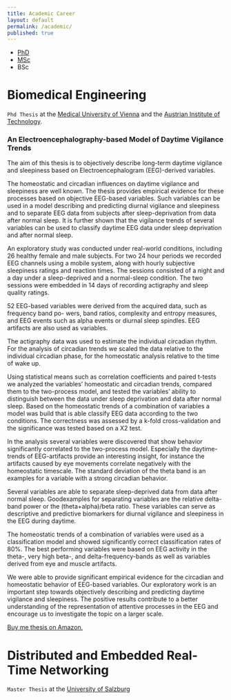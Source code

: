 ```yaml
---
title: Academic Career
layout: default
permalink: /academic/
published: true
---
```

- [PhD](#biomedical-engineering)
- [MSc](#distributed-and-embedded-real-time-networking)
- BSc

# Biomedical Engineering
`Phd Thesis` at the [Medical University of Vienna](https://www.meduniwien.ac.at) and the [Austrian Institute of Technology](www.ait.ac.at).

### An Electroencephalography-based Model of Daytime Vigilance Trends
The aim of this thesis is to objectively describe long-term daytime vigilance and sleepiness based on Electroencephalogram (EEG)-derived variables.

The homeostatic and circadian influences on daytime vigilance and sleepiness are well known. The thesis provides empirical evidence for these processes based on objective EEG-based variables. Such variables can be used in a model describing and predicting diurnal vigilance and sleepiness and to separate EEG data from subjects after sleep-deprivation from data after normal sleep. It is further shown that the vigilance trends of several variables can be used to classify daytime EEG data under sleep deprivation and after normal sleep.

An exploratory study was conducted under real-world conditions, including 26 healthy female and male subjects. For two 24 hour periods we recorded EEG channels using a mobile system, along with hourly subjective sleepiness ratings and reaction times. The sessions consisted of a night and a day under a sleep-deprived and a normal-sleep condition. The two sessions were embedded in 14 days of recording actigraphy and sleep quality ratings.

52 EEG-based variables were derived from the acquired data, such as frequency band po- wers, band ratios, complexity and entropy measures, and EEG events such as alpha events or diurnal sleep spindles. EEG artifacts are also used as variables.

The actigraphy data was used to estimate the individual circadian rhythm. For the analysis of circadian trends we scaled the data relative to the individual circadian phase, for the homeostatic analysis relative to the time of wake up.

Using statistical means such as correlation coefficients and paired t-tests we analyzed the variables’ homeostatic and circadian trends, compared them to the two-process model, and tested the variables’ ability to distinguish between the data under sleep deprivation and data after normal sleep. Based on the homeostatic trends of a combination of variables a model was build that is able classify EEG data according to the two conditions. The correctness was assessed by a k-fold cross-validation and the significance was tested based on a X2 test. 

In the analysis several variables were discovered that show behavior significantly correlated to the two-process model. Especially the daytime-trends of EEG-artifacts provide an interesting insight, for instance the artifacts caused by eye movements correlate negatively with the homeostatic timescale. The standard deviation of the theta band is an examples for a variable with a strong circadian behavior.

Several variables are able to separate sleep-deprived data from data after normal sleep. Goodexamples for separating variables are the relative delta-band power or the (theta+alpha)/beta ratio. These variables can serve as descriptive and predictive biomarkers for diurnal vigilance and sleepiness in the EEG during daytime.

The homeostatic trends of a combination of variables were used as a classification model and showed significantly correct classification rates of 80%. The best performing variables were based on EEG activity in the theta-, very high beta-, and delta-frequency-bands as well as variables derived from eye and muscle artifacts.   

We were able to provide significant empirical evidence for the circadian and homeostatic behavior of EEG-based variables. Our exploratory work is an important step towards objectively describing and predicting daytime vigilance and sleepiness. The positive results contribute to a better understanding of the representation of attentive processes in the EEG and encourage us to investigate the topic on a larger scale.

[Buy me thesis on Amazon.](https://a.co/d/0FDHRBd)

# Distributed and Embedded Real-Time Networking
`Master Thesis` at the [University of Salzburg](https://plus.ac.at)

###

